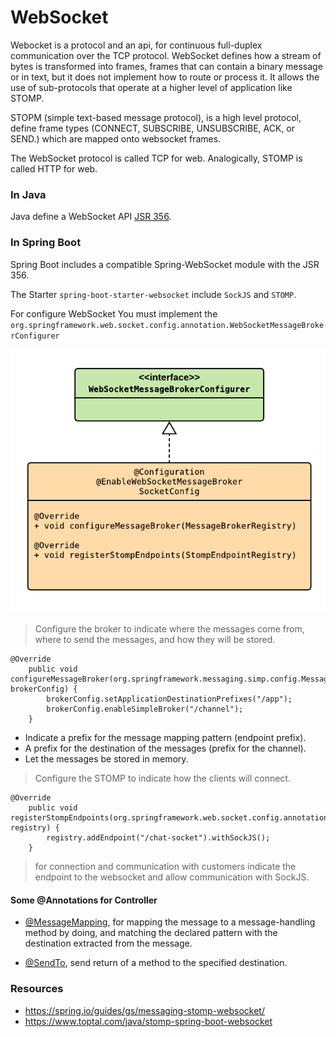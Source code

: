 # WebSocket
Webocket is a protocol and an api, for continuous full-duplex communication over the TCP protocol. WebSocket defines how a stream of bytes is transformed into frames, frames that can contain a binary message or in text, but it does not implement how to route or process it. It allows the use of sub-protocols that operate at a higher level of application like STOMP.


STOPM (simple text-based message protocol), is a high level protocol, define frame types (CONNECT, SUBSCRIBE, UNSUBSCRIBE, ACK, or SEND.) which are mapped onto websocket frames.

The WebSocket protocol is called TCP for web. Analogically, STOMP is called HTTP for web.


### In Java
 Java define a WebSocket API [JSR 356](https://jcp.org/en/jsr/detail?id=356).
 
### In Spring Boot
Spring Boot includes a compatible Spring-WebSocket module with the JSR 356.

The Starter ```spring-boot-starter-websocket``` include ```SockJS``` and ```STOMP```.

For configure WebSocket You must implement the ```org.springframework.web.socket.config.annotation.WebSocketMessageBrokerConfigurer```

![](../docs/websocket-config.png)

>Configure the broker to indicate where the messages come from, where to send the messages, and how they will be stored.

```
@Override
    public void configureMessageBroker(org.springframework.messaging.simp.config.MessageBrokerRegistry brokerConfig) {
        brokerConfig.setApplicationDestinationPrefixes("/app");
        brokerConfig.enableSimpleBroker("/channel");
    }
```
 - Indicate a prefix for the message mapping pattern (endpoint prefix).
 - A prefix for the destination of the messages (prefix for the channel).
 - Let the messages be stored in memory.


>Configure the STOMP to indicate how the clients will connect.
```
@Override
    public void registerStompEndpoints(org.springframework.web.socket.config.annotation.StompEndpointRegistry registry) {
        registry.addEndpoint("/chat-socket").withSockJS();
    }
``` 
>for connection and communication with customers indicate the endpoint to the websocket and allow communication with SockJS.

#### Some @Annotations for Controller

- [@MessageMapping](https://docs.spring.io/spring/docs/current/javadoc-api/org/springframework/messaging/handler/annotation/MessageMapping.html), for mapping the message to a message-handling method by doing, and matching the declared pattern with the destination extracted from the message.

- [@SendTo](https://docs.spring.io/spring/docs/current/javadoc-api/org/springframework/messaging/handler/annotation/SendTo.html), send return of a method to the specified destination.

### Resources
- https://spring.io/guides/gs/messaging-stomp-websocket/
- https://www.toptal.com/java/stomp-spring-boot-websocket
